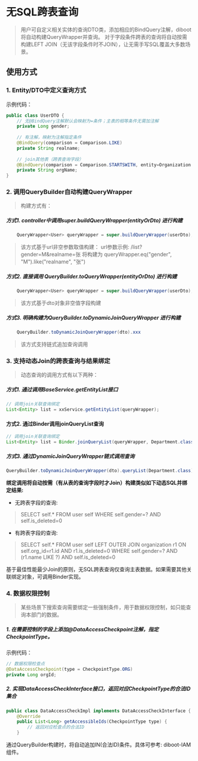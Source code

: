# 无SQL跨表查询

> 用户可自定义相关实体的查询DTO类，添加相应的BindQuery注解，diboot将自动构建QueryWrapper并查询。
> 对于字段条件跨表的查询将自动按需构建LEFT JOIN（无该字段条件时不JOIN），让无需手写SQL覆盖大多数场景。

## 使用方式
### 1. Entity/DTO中定义查询方式
示例代码：
~~~java 
public class UserDTO {
    // 无@BindQuery注解默认会映射为=条件；主表的相等条件无需加注解
    private Long gender;
    
    // 有注解，映射为注解指定条件
    @BindQuery(comparison = Comparison.LIKE)
    private String realname;
    
    // join其他表（跨表查询字段）
    @BindQuery(comparison = Comparison.STARTSWITH, entity=Organization.class, field="name", condition="this.org_id=id")
    private String orgName;
}
~~~
### 2. 调用QueryBuilder自动构建QueryWrapper
> 构建方式有：
##### 方式1. controller中调用super.buildQueryWrapper(entityOrDto) 进行构建
~~~java
    QueryWrapper<User> queryWrapper = super.buildQueryWrapper(userDto);
~~~
> 该方式基于url非空参数取值构建：
> url参数示例: /list?gender=M&realname=张
> 将构建为 queryWrapper.eq("gender", "M").like("realname", "张")

##### 方式2. 直接调用 QueryBuilder.toQueryWrapper(entityOrDto) 进行构建
~~~java
    QueryWrapper<User> queryWrapper = super.buildQueryWrapper(userDto);
~~~
> 该方式基于dto对象非空值字段构建

##### 方式3. 明确构建为QueryBuilder.toDynamicJoinQueryWrapper 进行构建
~~~java
    QueryBuilder.toDynamicJoinQueryWrapper(dto).xxx
~~~
> 该方式支持链式追加查询调用


### 3. 支持动态Join的跨表查询与结果绑定
> 动态查询的调用方式有以下两种：
##### 方式1. 通过调用BaseService.getEntityList接口
~~~java
// 调用join关联查询绑定
List<Entity> list = xxService.getEntityList(queryWrapper);
~~~
#### 方式2. 通过Binder调用joinQueryList查询
~~~java
// 调用join关联查询绑定
List<Entity> list = Binder.joinQueryList(queryWrapper, Department.class);
~~~
##### 方式3. 通过DynamicJoinQueryWrapper链式调用查询
~~~java
QueryBuilder.toDynamicJoinQueryWrapper(dto).queryList(Department.class);
~~~


**绑定调用将自动按需（有从表的查询字段时才Join）构建类似如下动态SQL并绑定结果:**

* 无跨表字段的查询: 
> SELECT self.* FROM user self WHERE self.gender=? AND self.is_deleted=0

* 有跨表字段的查询:
> SELECT self.* FROM user self 
LEFT OUTER JOIN organization r1 ON self.org_id=r1.id AND r1.is_deleted=0
WHERE self.gender=? AND (r1.name LIKE ?) AND self.is_deleted=0

基于最佳性能最少Join的原则，无SQL跨表查询仅查询主表数据。如果需要其他关联绑定对象，可调用Binder实现。

### 4. 数据权限控制
> 某些场景下搜索查询需要绑定一些强制条件，用于数据权限控制，如只能查询本部门的数据。
##### 1. 在需要控制的字段上添加@DataAccessCheckpoint注解，指定CheckpointType。
示例代码：
~~~java
// 数据权限检查点
@DataAccessCheckpoint(type = CheckpointType.ORG)
private Long orgId;
~~~
##### 2. 实现DataAccessCheckInterface接口，返回对应CheckpointType的合法ID集合
~~~java
public class DataAccessCheckImpl implements DataAccessCheckInterface {
    @Override
    public List<Long> getAccessibleIds(CheckpointType type) {
        // 返回对应检查点的合法ID
    }
~~~
通过QueryBuilder构建时，将自动追加IN(合法ID)条件。具体可参考: diboot-IAM组件。
